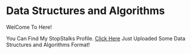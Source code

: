 <!DOCTYPE html>
<html>
<head>
</head>
<body>
	<h1>Data Structures and Algorithms </h1> 
	<p> WelCome To Here! </p>
	<div class="box">
		You Can Find My StopStalks Profile. <a href="https://www.stopstalk.com/user/profile/anikakash"> Click Here</a>
		Just Uploaded Some Data Structures and Algorithms Format!
	</div>
</body>
</html>